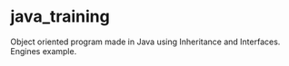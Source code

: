 # java_training
Object oriented program made in Java using Inheritance and Interfaces. Engines example.

